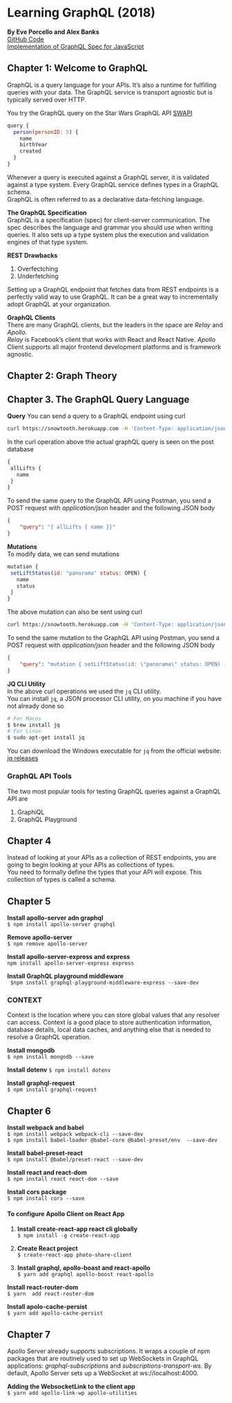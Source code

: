 # Learning GraphQL (2018)
__By Eve Porcello and Alex Banks__  
[GitHub Code](https://github.com/moonhighway/learning-graphql/)  
[Implementation of GraphQL Spec for JavaScript](https://github.com/graphql/graphql-js)

## Chapter 1: Welcome to GraphQL  
GraphQL is a query language for your APIs. It’s also a runtime for fulfilling queries with your data. The GraphQL service is transport agnostic but is typically served over HTTP.

You try the GraphQL query on the Star Wars GraphQL API [SWAPI](https://graphql.org/swapi-graphql)
```js
query {
  person(personID: 5) {
    name
    birthYear
    created
  }
}
```
Whenever a query is executed against a GraphQL server, it is validated against a type system. Every GraphQL service defines types in a GraphQL schema.  
GraphQL is often referred to as a declarative data-fetching language.

__The GraphQL Specification__  
GraphQL is a specification (spec) for client-server communication.
The spec describes the language and grammar you should use when writing queries. It also sets up a type system plus the execution and validation engines of that type system.

__REST Drawbacks__
1. Overfectching
2. Underfetching

Setting up a GraphQL endpoint that fetches data from REST endpoints is a perfectly valid way to use GraphQL. It can be a great way to incrementally adopt GraphQL at your organization.

__GraphQL Clients__  
There are many GraphQL clients, but the leaders in the space are _Relay_ and _Apollo_.   
_Relay_ is Facebook’s client that works with React and React Native.
_Apollo_ Client supports all major frontend
development platforms and is framework agnostic.  

## Chapter 2: Graph Theory

## Chapter 3. The GraphQL Query Language
__Query__
You can send a query to a GraphQL endpoint using curl
```bash
curl https://snowtooth.herokuapp.com -H 'Content-Type: application/json' --data '{"query": "{ allLifts { name }}"}' | jq .
```
 In the curl operation above the actual graphQL query is seen on the post database
 ```js
{
  allLifts {
    name
  }
}
 ```
 To send the same query to the GraphQL API using Postman, you send a POST request with _application/json_ header and the following JSON body
 ```json
 {
     "query": "{ allLifts { name }}"
 }
 ```

 __Mutations__  
 To modify data, we can send mutations
 ```js
mutation {
  setLiftStatus(id: "panorama" status: OPEN) {
    name
    status
  }
}
 ```
 The above mutation can also be sent using curl
 ```bash
curl https://snowtooth.herokuapp.com -H 'Content-Type: application/json' --data '{"query": "mutation { setLiftStatus(id: \"panorama\" status: OPEN) { name status } }"}' | jq .
 ```
To send the same mutation to the GraphQL API using Postman, you send a POST request with _application/json_ header and the following JSON body
```json
{
    "query": "mutation { setLiftStatus(id: \"panorama\" status: OPEN) { name status } }"
}
```

__JQ CLI Utility__   
In the above curl operations we used the `jq` CLI utility.  
You can install `jq`, a JSON processor CLI utility, on you machine if you have not already done so
```bash
# For Macos
$ brew install jq
# For Linux
$ sudo apt-get install jq
```
You can download the Windows executable for `jq` from the official website: [jq releases](https://jqlang.github.io/jq/download/)

### GraphQL API Tools
The two most popular tools for testing GraphQL queries against a GraphQL API are
1. GraphiQL
2. GraphQL Playground


## Chapter 4  
Instead of looking at your APIs as a collection of REST endpoints, you are going to begin looking at your APIs as collections of types.  
You need to formally define the types that your API will expose. This collection of types is called a schema.  

## Chapter 5
__Install apollo-server adn graphql__  
`$ npm install apollo-server graphql`   

__Remove apollo-server__  
`$ npm remove apollo-server`  

__Install apollo-server-express and express__  
`npm install apollo-server-express express`  

__Install GraphQL playground middleware__  
` $npm install graphql-playground-middleware-express --save-dev`  

### CONTEXT
Context is the location where you can store global values that any resolver can access. Context is a good place to store authentication information, database details,
local data caches, and anything else that is needed to resolve a GraphQL operation.

__Install mongodb__  
`$ npm install mongodb --save`    

__Install dotenv__
`$ npm install dotenv`

__Install graphql-request__    
`$ npm install graphql-request`    

## Chapter 6
__Install webpack and babel__  
`$ npm install webpack webpack-cli --save-dev`  
`$ npm install babel-loader @babel-core @babel-preset/env  --save-dev`

__Install babel-preset-react__  
`$ npm install @babel/preset-react --save-dev`  

__Install react and react-dom__  
`$ npm install react react-dom --save`  

__Install cors package__  
`$ npm install cors --save`  

#### To configure Apollo Client on React App
1. __Install create-react-app react cli globally__  
`$ npm install -g create-react-app`  

2. __Create React project__  
`$ create-react-app photo-share-client`  

3. __Install graphql, apollo-boast and react-apollo__  
`$ yarn add graphql apollo-boost react-apollo`  

__Install react-router-dom__  
`$ yarn  add react-router-dom`  

__Install apolo-cache-persist__  
`$ yarn add apollo-cache-persist`  

## Chapter 7
Apollo Server already supports subscriptions. It wraps a couple of npm packages that are routinely used to set up WebSockets in GraphQL applications: _graphql-subscriptions_ and _subscriptions-transport-ws._  By default, Apollo Server sets up a WebSocket at ws://localhost:4000.  

__Adding the WebsocketLink to the client app__   
`$ yarn add apollo-link-wp apollo-utilities`     
